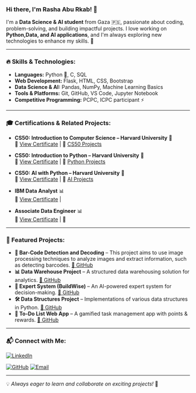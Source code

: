 ### Hi there, I'm Rasha Abu Rkab! 👋

I'm a **Data Science & AI student** from Gaza 🇵🇸, passionate about coding, problem-solving, and building impactful projects. I love working on **Python,Data, and AI applications**, and I'm always exploring new technologies to enhance my skills. 🚀

---

### 🔥 Skills & Technologies:

- **Languages:** Python 🐍, C, SQL
- **Web Development:** Flask, HTML, CSS, Bootstrap
- **Data Science & AI:** Pandas, NumPy, Machine Learning Basics
- **Tools & Platforms:** Git, GitHub, VS Code, Jupyter Notebook
- **Competitive Programming:** PCPC, ICPC participant ⚡

---

### 🎓 Certifications & Related Projects:

- **CS50: Introduction to Computer Science – Harvard University** 🏅  
  📜 [View Certificate]([#](https://certificates.cs50.io/9471507e-8640-4bd9-a634-ab2889211733.pdf?size=letter)) | 🔗 [CS50 Projects](https://github.com/RashaAbuRkab/CS50-s-Introduction-to-Computer-Science-Projects)

- **CS50: Introduction to Python – Harvard University** 🏅  
  📜 [View Certificate]([#](https://certificates.cs50.io/386a02a1-01be-4c3c-b9e0-8a2e095dc07e.pdf?size=letter)) | 🔗 [Python Projects](https://github.com/RashaAbuRkab/CS50-Python-Programming)

- **CS50: AI with Python – Harvard University** 🤖  
  📜 [View Certificate]([#](https://certificates.cs50.io/703b33f2-4c53-40b6-95eb-c85db846143b.pdf?size=letter)) | 🔗 [AI Projects](https://github.com/RashaAbuRkab/CS50-AI-Projects)

- **IBM Data Analyst** 📊  
  📜 [View Certificate]([#](https://drive.google.com/file/d/1jJZoquzaQiQlsvP2ODy7xpVrKRoGXhXo/view?usp=sharing)) | 
  
- **Associate Data Engineer** 📊  
  📜 [View Certificate]([#](https://www.datacamp.com/completed/statement-of-accomplishment/track/346dcec737085beaf7e57b10dcb58f8e6b813e72)) | 🔗 

---

### 🚀 Featured Projects:

- **📌 Bar-Code Detection and Decoding** – This project aims to use image processing techniques to analyze images and extract information, such as detecting barcodes. [🔗 GitHub](https://github.com/RashaAbuRkab/Bar-Code-Detection-and-Decoding)
- **📊 Data Warehouse Project** – A structured data warehousing solution for analytics. [🔗 GitHub](https://github.com/RashaAbuRkab/Data-Warehouse-Project)
- **🧠 Expert System (BuildWise)** – An AI-powered expert system for decision-making. [🔗 GitHub](https://github.com/RashaAbuRkab/Expert-System-Projects/tree/main/BuildWise%20Expert%20System)
- **🛠️ Data Structures Project** – Implementations of various data structures in Python. [🔗 GitHub](https://github.com/RashaAbuRkab/Data-Structures-Project)
- **📌 To-Do List Web App** – A gamified task management app with points & rewards. [🔗 GitHub](https://github.com/RashaAbuRkab/CS50-s-Introduction-to-Computer-Science-Projects/tree/main/project)


---

### 📬 Connect with Me:

[![LinkedIn](https://img.shields.io/badge/-LinkedIn-blue?style=flat&logo=linkedin)](https://www.linkedin.com/in/rashaaburkab)

[![GitHub](https://img.shields.io/badge/-GitHub-black?style=flat&logo=github)](https://github.com/RashaAbuRkab) 
[![Email](https://img.shields.io/badge/-Email-red?style=flat&logo=gmail)](mailto:rashaaburkab@gmail.com)

---

💡 _Always eager to learn and collaborate on exciting projects!_ 🚀
